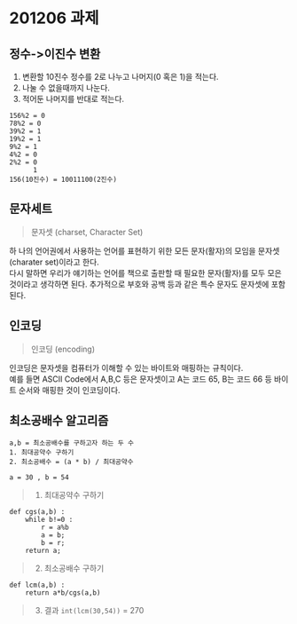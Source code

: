 # 201206 과제

## 정수->이진수 변환

1. 변환할 10진수 정수를 2로 나누고 나머지(0 혹은 1)을 적는다.
2. 나눌 수 없을때까지 나눈다.
3. 적어둔 나머지를 반대로 적는다.


```
156%2 = 0
78%2 = 0
39%2 = 1
19%2 = 1
9%2 = 1
4%2 = 0
2%2 = 0
      1
156(10진수) = 10011100(2진수)
```

## 문자세트

> 문자셋 (charset, Character Set)

하 나의 언어권에서 사용하는 언어를 표현하기 위한 모든 문자(활자)의 모임을 문자셋(charater set)이라고 한다.   
다시 말하면 우리가 얘기하는 언어를 책으로 출판할 때 필요한 문자(활자)를 모두 모은 것이라고 생각하면 된다. 추가적으로 부호와 공백 등과 같은 특수 문자도 문자셋에 포함된다.   

## 인코딩

> 인코딩 (encoding)

인코딩은 문자셋을 컴퓨터가 이해할 수 있는 바이트와 매핑하는 규칙이다.    
예를 들면 ASCII Code에서 A,B,C 등은 문자셋이고 A는 코드 65, B는 코드 66 등 바이트 순서와 매핑한 것이 인코딩이다.

## 최소공배수 알고리즘
```
a,b = 최소공배수를 구하고자 하는 두 수   
1. 최대공약수 구하기   
2. 최소공배수 = (a * b) / 최대공약수   
```

```a = 30 , b = 54```
> 1. 최대공약수 구하기
```
def cgs(a,b) :
    while b!=0 :
        r = a%b
        a = b;
        b = r;
    return a;
```

> 2. 최소공배수 구하기
```
def lcm(a,b) :
    return a*b/cgs(a,b)
```
> 3. 결과
```int(lcm(30,54))```
= 270

